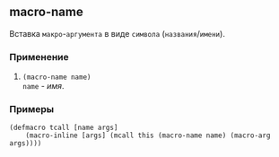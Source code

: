 ## macro-name
Вставка `макро`-`аргумента` в виде `символа` (`названия`/`имени`).

### Применение

1. `(macro-name name)`<br>
`name` - _имя_.

### Примеры

```pihta
(defmacro tcall [name args]
    (macro-inline [args] (mcall this (macro-name name) (macro-arg args))))
```